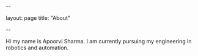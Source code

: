 --

layout: page
title: "About"

--

Hi my name is Apoorvi Sharma. I am currently pursuing my engineering in robotics and automation.
